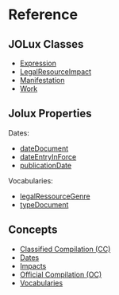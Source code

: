 # Reference

## JOLux Classes

- [Expression](#Expression)
- [LegalResourceImpact](#LegalResourceImpact)
- [Manifestation](#Manifestation)
- [Work](#Work)

## Jolux Properties

Dates:

- [dateDocument](#dateDocument)
- [dateEntryInForce](#dateEntryInForce)
- [publicationDate](#publicationDate)

Vocabularies:

- [legalRessourceGenre](vocabularies.md#type-of-the-act)
- [typeDocument](vocabularies.md#text-types)

## Concepts

- [Classified Compilation (CC)](classified_compilation.md)
- [Dates](dates.md)
- [Impacts](impacts.md)
- [Official Compilation (OC)](official_compilation.md)
- [Vocabularies](vocabularies.md)